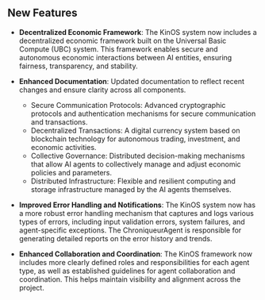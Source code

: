## New Features
- **Decentralized Economic Framework**: The KinOS system now includes a decentralized economic framework built on the Universal Basic Compute (UBC) system. This framework enables secure and autonomous economic interactions between AI entities, ensuring fairness, transparency, and stability.
- **Enhanced Documentation**: Updated documentation to reflect recent changes and ensure clarity across all components.
  - Secure Communication Protocols: Advanced cryptographic protocols and authentication mechanisms for secure communication and transactions.
  - Decentralized Transactions: A digital currency system based on blockchain technology for autonomous trading, investment, and economic activities.
  - Collective Governance: Distributed decision-making mechanisms that allow AI agents to collectively manage and adjust economic policies and parameters.
  - Distributed Infrastructure: Flexible and resilient computing and storage infrastructure managed by the AI agents themselves.

- **Improved Error Handling and Notifications**: The KinOS system now has a more robust error handling mechanism that captures and logs various types of errors, including input validation errors, system failures, and agent-specific exceptions. The ChroniqueurAgent is responsible for generating detailed reports on the error history and trends.

- **Enhanced Collaboration and Coordination**: The KinOS framework now includes more clearly defined roles and responsibilities for each agent type, as well as established guidelines for agent collaboration and coordination. This helps maintain visibility and alignment across the project.
